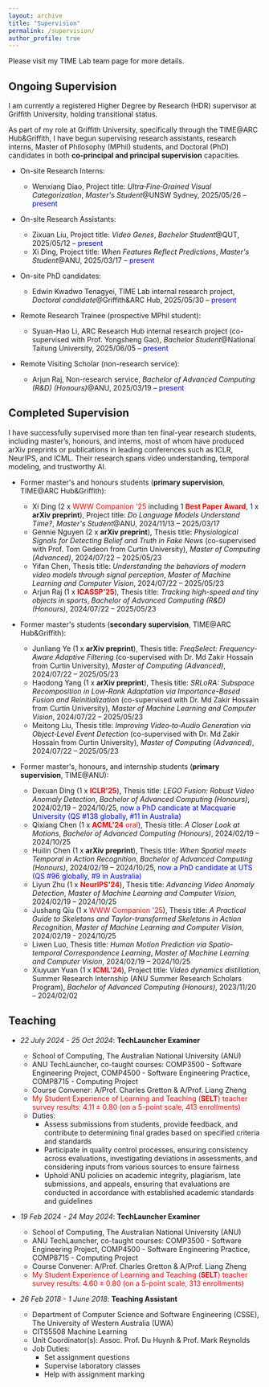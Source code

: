 ```yaml
---
layout: archive
title: "Supervision"
permalink: /supervision/
author_profile: true
---
```


<style>
a:link {
  text-decoration: none;
}

a:visited {
  text-decoration: none;
}

a:hover {
  text-decoration: underline;
}

a:active {
  text-decoration: underline;
}
</style>

Please visit my [TIME Lab team page](https://time.griffith.edu.au/team/) for more details.

<h2>Ongoing Supervision</h2>

I am currently a registered Higher Degree by Research (HDR) supervisor at Griffith University, holding transitional status.

As part of my role at Griffith University, specifically through the TIME@ARC Hub&Griffith, I have begun supervising research assistants, research interns, Master of Philosophy (MPhil) students, and Doctoral (PhD) candidates in both **co-principal and principal supervision** capacities.

* On-site Research Interns:
  * Wenxiang Diao, Project title: *Ultra‑Fine‑Grained Visual Categorization*, *Master's Student*@UNSW Sydney, 2025/05/26 – <font color="blue">present</font>

* On-site Research Assistants:
  * [Zixuan Liu](https://www.linkedin.com/in/zixuanliu787/), Project title: *Video Genes*, *Bachelor Student*@QUT, 2025/05/12 – <font color="blue">present</font>
  * [Xi Ding](https://darcyddx.github.io), Project title: *When Features Reflect Predictions*, *Master's Student*@ANU, 2025/03/17 – <font color="blue">present</font>

* On-site PhD candidates:
  * [Edwin Kwadwo Tenagyei](https://scholar.google.de/citations?user=VoIFrp7h-tIC&hl=en), TIME Lab internal research project, *Doctoral candidate*@Griffith&ARC Hub, 2025/05/30 – <font color="blue">present</font>

* Remote Research Trainee (prospective MPhil student):
  * Syuan-Hao Li, ARC Research Hub internal research project (co-supervised with [Prof. Yongsheng Gao](https://experts.griffith.edu.au/19112-yongsheng-gao)),  *Bachelor Student*@National Taitung University, 2025/06/05 – <font color="blue">present</font>

* Remote Visiting Scholar (non-research service):
  * [Arjun Raj](https://arjunraj.com/), Non-research service, *Bachelor of Advanced Computing (R&D) (Honours)*@ANU, 2025/03/19 – <font color="blue">present</font>

<!-- * I am the **primary supervisor** for two ANU master’s students for their final year research projects (24-unit):

  * [Gennie Nguyen](https://www.gennienguyen.com/) (2 x <strong>arXiv preprint</strong>), Thesis title: *Physiological Signals for Detecting Belief and Truth in Fake News* (co-supervised with [Prof. Tom Gedeon](https://staffportal.curtin.edu.au/staff/profile/view/tom-gedeon-5e48a1fd/) from Curtin University), *Master of Computing (Advanced)*, 2024/07/22 – 2025/05/23 
  * Yifan Chen, Thesis title: *Understanding the behaviors of modern video models through signal perception*, *Master of Machine Learning and Computer Vision*, 2024/07/22 – <font color="blue">present</font> -->

<!-- * I also serve as the **primary supervisor** for the following honours student on a 1-year, 12-unit research project:

  * [Arjun Raj](https://arjunraj.com/) (1 x <font color="red"><strong>ICASSP'25</strong></font>), Thesis title: *Tracking high-speed and tiny objects in sports*, *Bachelor of Advanced Computing (R&D) (Honours)*, 2024/07/22 – 2025/05/23 -->

<!-- * I am an **associate supervisor** for three ANU master’s students:
  * Junliang Ye (1 x <font color="red"><strong>BMVC</strong></font>), Thesis title: *FreqSelect: Frequency-Aware Adaptive Filtering*, *Master of Computing (Advanced)*, 2024/07/22 – 2025/05/23
  * Haodong Yang (1 x <strong>arXiv preprint</strong>), Thesis title: *SRLoRA: Subspace Recomposition in Low-Rank Adaptation via Importance-Based Fusion and Reinitialization*, *Master of Machine Learning and Computer Vision*, 2024/07/22 – 2025/05/23 
  * Meitong Liu, Thesis title: *TBD*, *Master of Computing (Advanced)*, 2024/07/22 – <font color="blue">present</font> -->

<h2>Completed Supervision</h2>

I have successfully supervised more than ten final-year research students, including master’s, honours, and interns, most of whom have produced arXiv preprints or publications in leading conferences such as ICLR, NeurIPS, and ICML. Their research spans video understanding, temporal modeling, and trustworthy AI.

* Former master's and honours students (**primary supervision**, TIME@ARC Hub&Griffith):
  * [Xi Ding](https://darcyddx.github.io) (2 x <font color="red">WWW Companion '25</font> including 1 <font color="red"><strong>Best Paper Award</strong></font>, 1 x <strong>arXiv preprint</strong>), Project title: *Do Language Models Understand Time?*, *Master's Student*@ANU, 2024/11/13 – 2025/03/17
  * [Gennie Nguyen](https://www.gennienguyen.com/) (2 x <strong>arXiv preprint</strong>), Thesis title: *Physiological Signals for Detecting Belief and Truth in Fake News* (co-supervised with [Prof. Tom Gedeon](https://staffportal.curtin.edu.au/staff/profile/view/tom-gedeon-5e48a1fd/) from Curtin University), *Master of Computing (Advanced)*, 2024/07/22 – 2025/05/23 
  * Yifan Chen, Thesis title: *Understanding the behaviors of modern video models through signal perception*, *Master of Machine Learning and Computer Vision*, 2024/07/22 – 2025/05/23
  * [Arjun Raj](https://arjunraj.com/) (1 x <font color="red"><strong>ICASSP'25</strong></font>), Thesis title: *Tracking high-speed and tiny objects in sports*, *Bachelor of Advanced Computing (R&D) (Honours)*, 2024/07/22 – 2025/05/23
 
* Former master's students (**secondary supervision**, TIME@ARC Hub&Griffith):
  * Junliang Ye (1 x <strong>arXiv preprint</strong>), Thesis title: *FreqSelect: Frequency-Aware Adaptive Filtering* (co-supervised with [Dr. Md Zakir Hossain](https://staffportal.curtin.edu.au/staff/profile/view/md-zakir-hossain-4fd95ece/) from Curtin University), *Master of Computing (Advanced)*, 2024/07/22 – 2025/05/23
  * Haodong Yang (1 x <strong>arXiv preprint</strong>), Thesis title: *SRLoRA: Subspace Recomposition in Low-Rank Adaptation via Importance-Based Fusion and Reinitialization* (co-supervised with [Dr. Md Zakir Hossain](https://staffportal.curtin.edu.au/staff/profile/view/md-zakir-hossain-4fd95ece/) from Curtin University), *Master of Machine Learning and Computer Vision*, 2024/07/22 – 2025/05/23
  * Meitong Liu, Thesis title: *Improving Video‑to‑Audio Generation via Object‑Level Event Detection* (co-supervised with [Dr. Md Zakir Hossain](https://staffportal.curtin.edu.au/staff/profile/view/md-zakir-hossain-4fd95ece/) from Curtin University), *Master of Computing (Advanced)*, 2024/07/22 – 2025/05/23
 
* Former master's, honours, and internship students (**primary supervision**, TIME@ANU):
  * Dexuan Ding (1 x <font color="red"><strong>ICLR'25</strong></font>), Thesis title: *LEGO Fusion: Robust Video Anomaly Detection*, *Bachelor of Advanced Computing (Honours)*, 2024/02/19 – 2024/10/25, <font color="blue">now a PhD candicate at Macquarie University (QS #138 globally, #11 in Australia)</font>
  * [Qixiang Chen](https://q1xiangchen.github.io/) (1 x <font color="red"><strong>ACML'24</strong></font> <font color="red">oral</font>), Thesis title: *A Closer Look at Motions*, *Bachelor of Advanced Computing (Honours)*, 2024/02/19 – 2024/10/25 
  * Huilin Chen (1 x <strong>arXiv preprint</strong>), Thesis title: *When Spatial meets Temporal in Action Recognition*, *Bachelor of Advanced Computing (Honours)*, 2024/02/19 – 2024/10/25, <font color="blue">now a PhD candidate at UTS (QS #96 globally, #9 in Australia)</font>
  * [Liyun Zhu](https://tom-roujiang.github.io/liyun_zhu/) (1 x <font color="red"><strong>NeurIPS'24</strong></font>), Thesis title: *Advancing Video Anomaly Detection*, *Master of Machine Learning and Computer Vision*, 2024/02/19 – 2024/10/25 
  * Jushang Qiu (1 x <font color="red">WWW Companion '25</font>), Thesis title: *A Practical Guide to Skeletons and Taylor-transformed Skeletons in Action Recognition*, *Master of Machine Learning and Computer Vision*, 2024/02/19 - 2024/10/25 
  * Liwen Luo, Thesis title: *Human Motion Prediction via Spatio-temporal Correspondence Learning*, *Master of Machine Learning and Computer Vision*, 2024/02/19 – 2024/10/25
  * [Xiuyuan Yuan](https://jackyuanx.github.io/) (1 x <font color="red"><strong>ICML'24</strong></font>), Project title: *Video dynamics distillation*, Summer Research Internship (ANU Summer Research Scholars Program), *Bachelor of Advanced Computing (Honours)*, 2023/11/20 – 2024/02/02

<h2>Teaching</h2>

* *22 July 2024 - 25 Oct 2024*: **TechLauncher Examiner**
  * School of Computing, The Australian National University (ANU)
  * [ANU TechLauncher](https://comp.anu.edu.au/TechLauncher/), co-taught courses: [COMP3500 - Software Engineering Project](https://programsandcourses.anu.edu.au/course/comp3500), [COMP4500 - Software Engineering Practice](https://programsandcourses.anu.edu.au/2023/course/COMP4500), [COMP8715 - Computing Project](https://programsandcourses.anu.edu.au/course/comp8715)
  * Course Convener: [A/Prof. Charles Gretton](https://researchers.anu.edu.au/researchers/gretton-co) & [A/Prof. Liang Zheng](https://zheng-lab-anu.github.io/)
  * <font color="red">My Student Experience of Learning and Teaching (<strong>SELT</strong>) teacher survey results: $4.11\pm0.80$ (on a 5-point scale, 413 enrollments)</font>
  * Duties:
    * Assess submissions from students, provide feedback, and contribute to determining final grades based on specified criteria and standards
    * Participate in quality control processes, ensuring consistency across evaluations, investigating deviations in assessments, and considering inputs from various sources to ensure fairness
    * Uphold ANU policies on academic integrity, plagiarism, late submissions, and appeals, ensuring that evaluations are conducted in accordance with established academic standards and guidelines

* *19 Feb 2024 - 24 May 2024*: **TechLauncher Examiner**
  * School of Computing, The Australian National University (ANU)
  * [ANU TechLauncher](https://comp.anu.edu.au/TechLauncher/), co-taught courses: [COMP3500 - Software Engineering Project](https://programsandcourses.anu.edu.au/course/comp3500), [COMP4500 - Software Engineering Practice](https://programsandcourses.anu.edu.au/2023/course/COMP4500), [COMP8715 - Computing Project](https://programsandcourses.anu.edu.au/course/comp8715)
  * Course Convener: [A/Prof. Charles Gretton](https://researchers.anu.edu.au/researchers/gretton-co) & [A/Prof. Liang Zheng](https://zheng-lab-anu.github.io/)
  * <font color="red">My Student Experience of Learning and Teaching (<strong>SELT</strong>) teacher survey results: $4.60\pm0.80$ (on a 5-point scale, 313 enrollments)</font>

* *26 Feb 2018 - 1 June 2018*: **Teaching Assistant**
  * Department of Computer Science and Software Engineering (CSSE), The University of Western Australia (UWA)
  * [CITS5508 Machine Learning](https://handbooks.uwa.edu.au/unitdetails?code=CITS5508)
  * Unit Coordinator(s): [Assoc. Prof. Du Huynh](https://research-repository.uwa.edu.au/en/persons/du-huynh) & [Prof. Mark Reynolds](https://research-repository.uwa.edu.au/en/persons/mark-reynolds)
  * Job Duties:
    * Set assignment questions
    * Supervise laboratory classes
    * Help with assignment marking

<!-- <font color="blue">I am currently a research-intensive staff working on academic and industrial research projects, and I am not engaged in any teaching at this time.</font> -->


